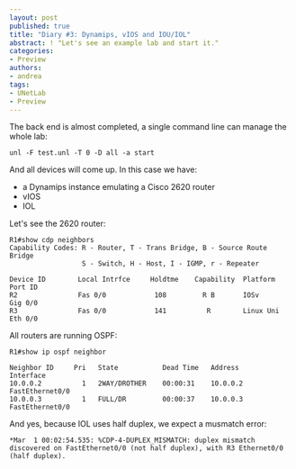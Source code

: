 ```yaml
---
layout: post
published: true
title: "Diary #3: Dynamips, vIOS and IOU/IOL"
abstract: ! "Let's see an example lab and start it."
categories:
- Preview
authors:
- andrea
tags:
- UNetLab
- Preview
---
```


The back end is almost completed, a single command line can manage the whole lab:

~~~
unl -F test.unl -T 0 -D all -a start
~~~

And all devices will come up. In this case we have:

* a Dynamips instance emulating a Cisco 2620 router
* vIOS
* IOL

Let's see the 2620 router:

~~~
R1#show cdp neighbors
Capability Codes: R - Router, T - Trans Bridge, B - Source Route Bridge
                  S - Switch, H - Host, I - IGMP, r - Repeater

Device ID        Local Intrfce     Holdtme    Capability  Platform  Port ID
R2               Fas 0/0            108         R B       IOSv      Gig 0/0
R3               Fas 0/0            141          R        Linux Uni Eth 0/0
~~~

All routers are running OSPF:

~~~
R1#show ip ospf neighbor

Neighbor ID     Pri   State           Dead Time   Address         Interface
10.0.0.2          1   2WAY/DROTHER    00:00:31    10.0.0.2        FastEthernet0/0
10.0.0.3          1   FULL/DR         00:00:37    10.0.0.3        FastEthernet0/0
~~~

And yes, because IOL uses half duplex, we expect a musmatch error:

~~~
*Mar  1 00:02:54.535: %CDP-4-DUPLEX_MISMATCH: duplex mismatch discovered on FastEthernet0/0 (not half duplex), with R3 Ethernet0/0 (half duplex).
~~~
